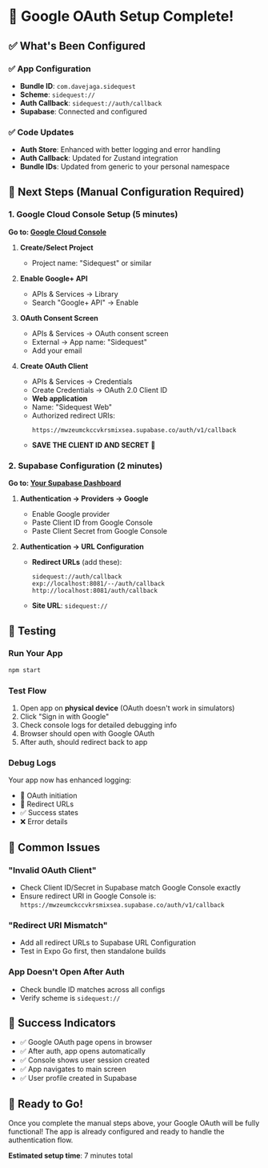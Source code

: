 # 🎉 Google OAuth Setup Complete!

## ✅ What's Been Configured

### ✅ App Configuration
- **Bundle ID**: `com.davejaga.sidequest`
- **Scheme**: `sidequest://`
- **Auth Callback**: `sidequest://auth/callback`
- **Supabase**: Connected and configured

### ✅ Code Updates
- **Auth Store**: Enhanced with better logging and error handling
- **Auth Callback**: Updated for Zustand integration
- **Bundle IDs**: Updated from generic to your personal namespace

## 🔧 Next Steps (Manual Configuration Required)

### 1. Google Cloud Console Setup (5 minutes)
**Go to: [Google Cloud Console](https://console.cloud.google.com/)**

1. **Create/Select Project**
   - Project name: "Sidequest" or similar
   
2. **Enable Google+ API**
   - APIs & Services → Library
   - Search "Google+ API" → Enable

3. **OAuth Consent Screen**
   - APIs & Services → OAuth consent screen
   - External → App name: "Sidequest"
   - Add your email

4. **Create OAuth Client**
   - APIs & Services → Credentials
   - Create Credentials → OAuth 2.0 Client ID
   - **Web application**
   - Name: "Sidequest Web"
   - Authorized redirect URIs: 
     ```
     https://mwzeumckccvkrsmixsea.supabase.co/auth/v1/callback
     ```
   - **SAVE THE CLIENT ID AND SECRET** 📝

### 2. Supabase Configuration (2 minutes)
**Go to: [Your Supabase Dashboard](https://supabase.com/dashboard/project/mwzeumckccvkrsmixsea)**

1. **Authentication → Providers → Google**
   - Enable Google provider
   - Paste Client ID from Google Console
   - Paste Client Secret from Google Console

2. **Authentication → URL Configuration**
   - **Redirect URLs** (add these):
     ```
     sidequest://auth/callback
     exp://localhost:8081/--/auth/callback
     http://localhost:8081/auth/callback
     ```
   - **Site URL**: `sidequest://`

## 🧪 Testing

### Run Your App
```bash
npm start
```

### Test Flow
1. Open app on **physical device** (OAuth doesn't work in simulators)
2. Click "Sign in with Google"
3. Check console logs for detailed debugging info
4. Browser should open with Google OAuth
5. After auth, should redirect back to app

### Debug Logs
Your app now has enhanced logging:
- 🔐 OAuth initiation
- 🔗 Redirect URLs
- ✅ Success states
- ❌ Error details

## 🚨 Common Issues

### "Invalid OAuth Client"
- Check Client ID/Secret in Supabase match Google Console exactly
- Ensure redirect URI in Google Console is: `https://mwzeumckccvkrsmixsea.supabase.co/auth/v1/callback`

### "Redirect URI Mismatch"
- Add all redirect URLs to Supabase URL Configuration
- Test in Expo Go first, then standalone builds

### App Doesn't Open After Auth
- Check bundle ID matches across all configs
- Verify scheme is `sidequest://`

## 🎯 Success Indicators
- ✅ Google OAuth page opens in browser
- ✅ After auth, app opens automatically  
- ✅ Console shows user session created
- ✅ App navigates to main screen
- ✅ User profile created in Supabase

## 📱 Ready to Go!
Once you complete the manual steps above, your Google OAuth will be fully functional! The app is already configured and ready to handle the authentication flow.

**Estimated setup time**: 7 minutes total
